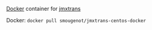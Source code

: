 [Docker](http://www.docker.com/) container for [jmxtrans](http://www.jmxtrans.org/)

Docker: `docker pull smougenot/jmxtrans-centos-docker`
